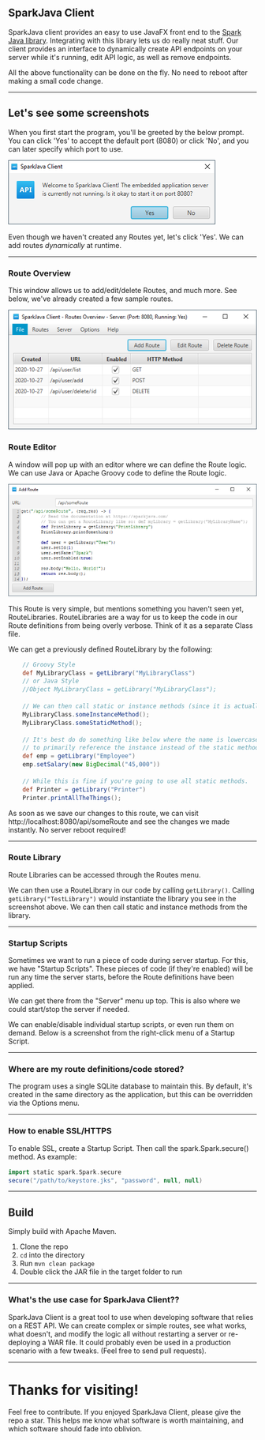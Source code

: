 ## SparkJava Client

SparkJava client provides an easy to use JavaFX front end to the [Spark Java library](https://sparkjava.com/). Integrating
with this library lets us do really neat stuff. Our client provides an interface to dynamically create
API endpoints on your server while it's running, edit API logic, as well as remove endpoints.

All the above functionality can be done on the fly. No need to
reboot after making a small code change.

---

## Let's see some screenshots

When you first start the program, you'll be greeted by the below
prompt. You can click 'Yes' to accept the default port (8080) or
click 'No', and you can later specify which port to use.

![Startup Prompt](./img/startupPrompt.png)

Even though we haven't created any Routes yet, let's click 'Yes'. We can add routes
*dynamically* at runtime.

---

### Route Overview

This window allows us to add/edit/delete Routes, and much more.
See below, we've already created a few sample routes.

![Route Overview](./img/routeOverview.png)

### Route Editor

A window will pop up with an editor where we can define the Route logic. We can use Java or Apache Groovy code
to define the Route logic. 

![Route Edit](./img/routeAdd.png)

This Route is very simple, but mentions something you haven't seen yet, RouteLibraries. RouteLibraries are a way
for us to keep the code in our Route definitions from being overly verbose. Think of it as a separate Class file.

We can get a previously defined RouteLibrary by the following:

```groovy
    // Groovy Style
    def MyLibraryClass = getLibrary("MyLibraryClass")
    // or Java Style
    //Object MyLibraryClass = getLibrary("MyLibraryClass");

    // We can then call static or instance methods (since it is actually created with newInstance() in the background)
    MyLibraryClass.someInstanceMethod();
    MyLibraryClass.someStaticMethod();

    // It's best do do something like below where the name is lowercase if you're going
    // to primarily reference the instance instead of the static methods.
    def emp = getLibrary("Employee")
    emp.setSalary(new BigDecimal("45,000"))
    
    // While this is fine if you're going to use all static methods.
    def Printer = getLibrary("Printer")
    Printer.printAllTheThings();
```

As soon as we save our changes to this route, we can visit http://localhost:8080/api/someRoute and see the changes
we made instantly. No server reboot required!

---

### Route Library

Route Libraries can be accessed through the Routes menu.

We can then use a RouteLibrary in our code by calling ```getLibrary()```. Calling ```getLibrary("TestLibrary")``` 
would instantiate the library you see in the screenshot above. We can then call static and instance methods from the
library.

---

### Startup Scripts

Sometimes we want to run a piece of code during server startup. For this, we have "Startup Scripts". These pieces
of code (if they're enabled) will be run any time the server starts, before the Route definitions have been applied. 

We can get there from the "Server" menu up top. This is also where we could start/stop the server if needed.

We can enable/disable individual startup scripts, or even run them on demand. Below is a screenshot from the
right-click menu of a Startup Script.

---


### Where are my route definitions/code stored?

The program uses a single SQLite database to maintain this. By default, it's created in the same directory
as the application, but this can be overridden via the Options menu.

---

### How to enable SSL/HTTPS

To enable SSL, create a Startup Script. Then call the spark.Spark.secure() method.
As example:

```groovy
import static spark.Spark.secure
secure("/path/to/keystore.jks", "password", null, null)
```

---


## Build

Simply build with Apache Maven.
  1. Clone the repo
  2. `cd` into the directory
  3. Run `mvn clean package`
  4. Double click the JAR file in the target folder to run
  
---

### What's the use case for SparkJava Client??

SparkJava Client is a great tool to use when developing software that relies on a REST API. We can create complex or simple
routes, see what works, what doesn't, and modify the logic all without restarting a server or re-deploying
a WAR file. It could probably even be used in a production scenario with a few tweaks. (Feel free to send pull requests).

---




# Thanks for visiting!

Feel free to contribute. If you enjoyed SparkJava Client, please give the repo a star. This helps me know what software
is worth maintaining, and which software should fade into oblivion.
